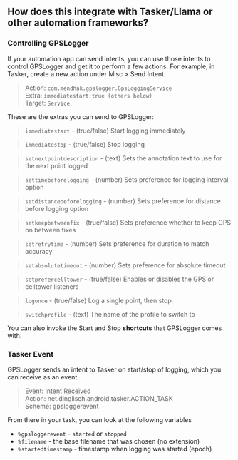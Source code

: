 ## How does this integrate with Tasker/Llama or other automation frameworks?

### Controlling GPSLogger

If your automation app can send intents, you can use those intents to control GPSLogger and get it to perform a few actions. 
For example, in Tasker, create a new action under Misc > Send Intent. 

>Action: `com.mendhak.gpslogger.GpsLoggingService`  
Extra: `immediatestart:true (others below)`  
Target: `Service`


These are the extras you can send to GPSLogger:

>`immediatestart` - (true/false) Start logging immediately  

> `immediatestop` - (true/false) Stop logging

> `setnextpointdescription` - (text) Sets the annotation text to use for the next point logged

> `settimebeforelogging` - (number) Sets preference for logging interval option  

> `setdistancebeforelogging` - (number) Sets preference for distance before logging option

> `setkeepbetweenfix` - (true/false) Sets preference whether to keep GPS on between fixes

> `setretrytime` - (number) Sets preference for duration to match accuracy

> `setabsolutetimeout` - (number) Sets preference for absolute timeout
  
> `setprefercelltower` - (true/false) Enables or disables the GPS or celltower listeners

> `logonce` - (true/false) Log a single point, then stop

> `switchprofile` - (text) The name of the profile to switch to

You can also invoke the Start and Stop **shortcuts** that GPSLogger comes with.

### Tasker Event 


GPSLogger sends an intent to Tasker on start/stop of logging, which you can receive as an event.
  
> Event: Intent Received  
  Action: net.dinglisch.android.tasker.ACTION_TASK  
  Scheme: gpsloggerevent  
  
From there in your task, you can look at the following variables
 
 * `%gpsloggerevent` - `started` or `stopped`
 * `%filename` - the base filename that was chosen (no extension)
 * `%startedtimestamp` - timestamp when logging was started (epoch)
    